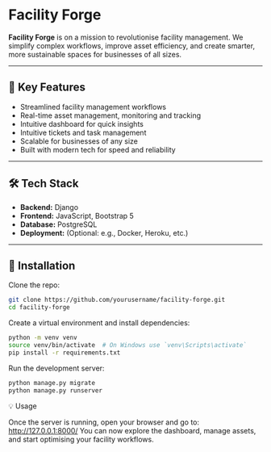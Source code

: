
# Facility Forge

**Facility Forge** is on a mission to revolutionise facility management. We simplify complex workflows, improve asset efficiency, and create smarter, more sustainable spaces for businesses of all sizes.


---

## 🚀 Key Features

- Streamlined facility management workflows
- Real-time asset management, monitoring and tracking
- Intuitive dashboard for quick insights
- Intuitive tickets and task management
- Scalable for businesses of any size
- Built with modern tech for speed and reliability

---

## 🛠 Tech Stack

- **Backend:** Django
- **Frontend:** JavaScript, Bootstrap 5
- **Database:** PostgreSQL
- **Deployment:** (Optional: e.g., Docker, Heroku, etc.)

---

## 🔧 Installation

Clone the repo:

```bash
git clone https://github.com/yourusername/facility-forge.git
cd facility-forge
```

Create a virtual environment and install dependencies:
```bash
python -m venv venv
source venv/bin/activate  # On Windows use `venv\Scripts\activate`
pip install -r requirements.txt
```

Run the development server:
```bash
python manage.py migrate
python manage.py runserver
```

💡 Usage

Once the server is running, open your browser and go to:
http://127.0.0.1:8000/
You can now explore the dashboard, manage assets, and start optimising your facility workflows.

